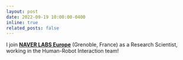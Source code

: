 ```yaml
---
layout: post
date: 2022-09-19 10:00:00-0400
inline: true
related_posts: false
---
```


I join [**NAVER LABS Europe**](https://europe.naverlabs.com/) (Grenoble, France) as a Research Scientist, working in the Human-Robot Interaction team!